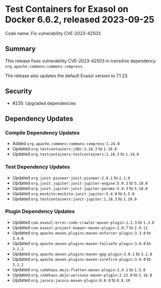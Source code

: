 # Test Containers for Exasol on Docker 6.6.2, released 2023-09-25

Code name: Fix vulnerability CVE-2023-42503

## Summary

This release fixes vulnerability CVE-2023-42503 in transitive dependency `org.apache.commons:commons-compress`.

The release also updates the default Exasol version to 7.1.23.

## Security

* #235: Upgraded dependencies

## Dependency Updates

### Compile Dependency Updates

* Added `org.apache.commons:commons-compress:1.24.0`
* Updated `org.testcontainers:jdbc:1.18.3` to `1.19.0`
* Updated `org.testcontainers:testcontainers:1.18.3` to `1.19.0`

### Test Dependency Updates

* Updated `org.junit-pioneer:junit-pioneer:2.0.1` to `2.1.0`
* Updated `org.junit.jupiter:junit-jupiter-engine:5.9.3` to `5.10.0`
* Updated `org.junit.jupiter:junit-jupiter-params:5.9.3` to `5.10.0`
* Updated `org.mockito:mockito-junit-jupiter:5.4.0` to `5.5.0`
* Updated `org.testcontainers:junit-jupiter:1.18.3` to `1.19.0`

### Plugin Dependency Updates

* Updated `com.exasol:error-code-crawler-maven-plugin:1.2.3` to `1.3.0`
* Updated `com.exasol:project-keeper-maven-plugin:2.9.7` to `2.9.11`
* Updated `org.apache.maven.plugins:maven-enforcer-plugin:3.3.0` to `3.4.0`
* Updated `org.apache.maven.plugins:maven-failsafe-plugin:3.0.0` to `3.1.2`
* Updated `org.apache.maven.plugins:maven-gpg-plugin:3.0.1` to `3.1.0`
* Updated `org.apache.maven.plugins:maven-surefire-plugin:3.0.0` to `3.1.2`
* Updated `org.codehaus.mojo:flatten-maven-plugin:1.4.1` to `1.5.0`
* Updated `org.codehaus.mojo:versions-maven-plugin:2.15.0` to `2.16.0`
* Updated `org.jacoco:jacoco-maven-plugin:0.8.9` to `0.8.10`
